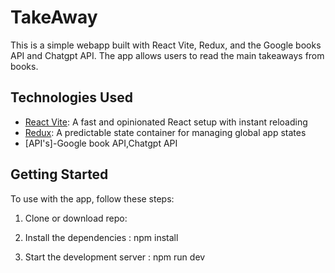 # TakeAway
This is a simple webapp built with React Vite, Redux, and the Google books API and Chatgpt API. The app allows users to read the main takeaways from books.

## Technologies Used
- [React Vite](https://vitejs.dev/): A fast and opinionated React setup with instant reloading
- [Redux](https://redux.js.org/): A predictable state container for managing global app states
- [API's]-Google book API,Chatgpt API


## Getting Started

To use with the app, follow these steps:

1. Clone or download repo:

2. Install the dependencies : 
   npm install

3. Start the development server : 
   npm run dev
